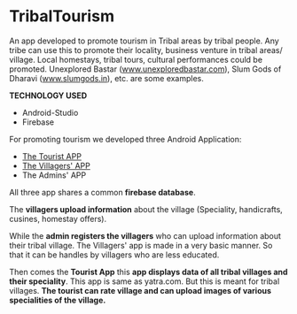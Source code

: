 # TribalTourism
An app developed to promote tourism in Tribal areas by tribal people. Any tribe can use this to promote their locality, business venture in tribal areas/ village. Local homestays, tribal tours, cultural performances could be promoted. Unexplored Bastar (www.unexploredbastar.com), Slum Gods of Dharavi (www.slumgods.in), etc. are some examples.


**TECHNOLOGY USED**

* Android-Studio
* Firebase

For promoting tourism we developed three Android Application:

* [The Tourist APP](https://github.com/chinmaybadhe/TribalTourism/tree/master/VillageExpandedView)
* [The Villagers' APP](https://github.com/chinmaybadhe/TribeVibe)
* The Admins' APP

All three app shares a common **firebase database**. 

The **villagers upload information** about the village (Speciality, handicrafts, cusines, homestay offers).

While the **admin registers the villagers** who can upload information about their tribal village. The Villagers' app is made in a very basic manner. So that it can be handles by villagers who are less educated.

Then comes the **Tourist App** this **app displays data of all tribal villages and their speciality**. This app is same as yatra.com. But this is meant for tribal villages. **The tourist can rate village and can upload images of various specialities of the village.**








